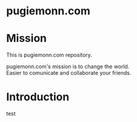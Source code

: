 pugiemonn.com
================

# Mission
This is pugiemonn.com repository.  
  
pugiemonn.com's mission is to change the world.  
Easier to comunicate and collaborate your friends.  


# Introduction
test
